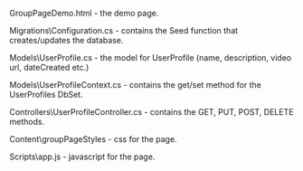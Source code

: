 <p>GroupPageDemo.html - the demo page.  </p> 
<p>Migrations\Configuration.cs - contains the Seed function that creates/updates the database. </p> 
<p>Models\UserProfile.cs - the model for UserProfile (name, description, video url, dateCreated etc.) </p> 
<p>Models\UserProfileContext.cs - contains the get/set method for the UserProfiles DbSet.</p> 
<p>Controllers\UserProfileController.cs - contains the GET, PUT, POST, DELETE methods. </p> 
<p>Content\groupPageStyles - css for the page. </p> 
<p>Scripts\app.js - javascript for the page. </p> 

 
